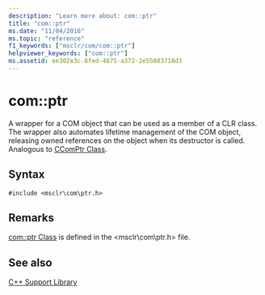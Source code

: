 ```yaml
---
description: "Learn more about: com::ptr"
title: "com::ptr"
ms.date: "11/04/2016"
ms.topic: "reference"
f1_keywords: ["msclr/com/com::ptr"]
helpviewer_keywords: ["com::ptr"]
ms.assetid: ee302e3c-8fed-4875-a372-2e55003718d3
---
```

# com::ptr

A wrapper for a COM object that can be used as a member of a CLR class. The wrapper also automates lifetime management of the COM object, releasing owned references on the object when its destructor is called. Analogous to [CComPtr Class](../atl/reference/ccomptr-class.md).

## Syntax

```
#include <msclr\com\ptr.h>
```

## Remarks

[com::ptr Class](../dotnet/com-ptr-class.md) is defined in the \<msclr\com\ptr.h> file.

## See also

[C++ Support Library](../dotnet/cpp-support-library.md)
